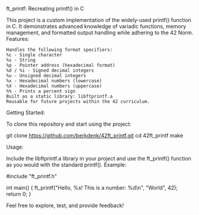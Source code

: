 ft_printf: Recreating printf() in C

This project is a custom implementation of the widely-used printf() function in C. It demonstrates advanced knowledge of variadic functions, memory management, and formatted output handling while adhering to the 42 Norm.
Features:

    Handles the following format specifiers:
    %c - Single character
    %s - String
    %p - Pointer address (hexadecimal format)
    %d / %i - Signed decimal integers
    %u - Unsigned decimal integers
    %x - Hexadecimal numbers (lowercase)
    %X - Hexadecimal numbers (uppercase)
    %% - Prints a percent sign
    Built as a static library: libftprintf.a
    Reusable for future projects within the 42 curriculum.

Getting Started:

To clone this repository and start using the project:

git clone https://github.com/berkdenk/42ft_printf.git
cd 42ft_printf
make

Usage:

Include the libftprintf.a library in your project and use the ft_printf() function as you would with the standard printf().
Example:

#include "ft_printf.h"

int main() {
    ft_printf("Hello, %s! This is a number: %d\n", "World", 42);
    return 0;
}

Feel free to explore, test, and provide feedback!
